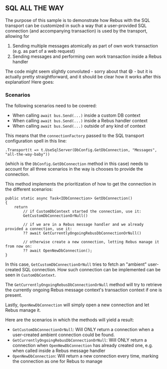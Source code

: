## SQL ALL THE WAY

The purpose of this sample is to demonstrate how Rebus with the SQL transport can be customized in such 
a way that a user-provided SQL connection (and accompanying transaction) is used by the transport, allowing
for

1. Sending multiple messages atomically as part of own work transaction (e.g. as part of a web request)
1. Sending messages and performing own work transaction inside a Rebus handler

The code might seem slightly convoluted - sorry about that :smile: - but it is actually pretty
straightforward, and it should be clear how it works after this explanation! Here goes:

### Scenarios

The following scenarios need to be covered:

* When calling `await bus.Send(...)` inside a custom DB context
* When calling `await bus.Send(...)` inside a Rebus handler context
* When calling `await bus.Send(...)` outside of any kind of context

This means that the `connectionFactory` passed to the SQL transport configuration spell in this line:

	.Transport(t => t.UseSqlServer(DbConfig.GetDbConnection, "Messages", "all-the-way-baby"))

(which is the `DbConfig.GetDbConnection` method in this case) needs to account for all three scenarios in
the way is chooses to provide the connection.

This method implements the prioritization of how to get the connection in the different scenarios:

    public static async Task<IDbConnection> GetDbConnection()
    {
        return
            // if CustomDbContext started the connection, use it:
            GetCustomDbConnectionOrNull()

            // if we are in a Rebus message handler and we already provided a connection, use it:
            ?? await GetCurrentlyOngoingRebusDbConnectionOrNull()

            // otherwise create a new connection, letting Rebus manage it from now on:
            ?? await OpenNewDbConnection();
    }

In this case, `GetCustomDbConnectionOrNull` tries to fetch an "ambient" user-created SQL connection. How
such connection can be implemented can be seen in `CustomDbContext`.

The `GetCurrentlyOngoingRebusDbConnectionOrNull` method will try to retrieve the currently ongoing Rebus
message context's transaction context if one is present.

Lastly, `OpenNewDbConnection` will simply open a new connection and let Rebus manage it.

Here are the scenarios in which the methods will yield a result:

* `GetCustomDbConnectionOrNull`: Will ONLY return a connection when a user-created ambient connection could be found.
* `GetCurrentlyOngoingRebusDbConnectionOrNull`: Will ONLY return a connection when `OpenNewDbConnection` has already created one, e.g. when called inside a Rebus message handler
* `OpenNewDbConnection`: Will return a new connection every time, marking the connection as one for Rebus to manage

